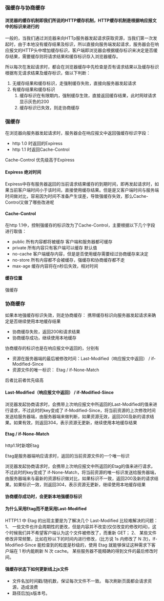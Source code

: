 <!--
 * @Author: guozhigq
 * @Date: 2021-11-19 20:07:14
 * @LastEditTime: 2021-11-20 11:55:18
 * @LastEditors: Please set LastEditors
 * @Description: 打开koroFileHeader查看配置 进行设置: https://github.com/OBKoro1/koro1FileHeader/wiki/%E9%85%8D%E7%BD%AE
 * @FilePath: /JsProject/问答/强缓存、协商缓存.md
-->

### 强缓存与协商缓存

#### 浏览器的缓存机制即我们所说的HTTP缓存机制，HTTP缓存机制是根据响应报文中的标识来进行的

一般的，当我们通过浏览器来向HTTp服务器发起请求获取资源，当我们第一次发起时，由于本地没有缓存结果及标识，所以直接向服务端发起请求，服务器会在响应报文的HTTP头中增加缓存标识，客户端即浏览器会根据缓存标识来决定是否缓存结果，需要缓存则将请求结果和缓存标识存入浏览器缓存。

所以每次在发起请求时，都会在浏览器缓存中先检查是否有请求结果以及缓存标识
根据有无请求结果及缓存标识，做以下判断：
1. 无缓存结果和缓存标识，走强制缓存失败，直接向服务器发起请求
2. 有缓存结果和缓存标识
   1. 缓存标识在有限期内，强制缓存生效，直接返回缓存结果，此时网球请求显示灰色的200
   2. 缓存标识已失效，则走协商缓存

### 强缓存

在浏览器向服务器发起请求时，服务器会在响应报文中返回强缓存标识字段：
+ http 1.0 时返回的Expiress
+ http 1.1 时返回Cache-Control

Cache-Control 优先级高于Expiress

#### Expiress 绝对时间

Expiress中存有服务器返回的当前请求结果缓存的到期时间，即再发起请求时，如果当前客户端时间小于该时间，直接使用缓存结果。但是是又客户端时间与服务端时间做对比，容易因为时间不准备产生误差，导致强缓存失效，那么Cache-Control又做了哪些改进呢

#### Cache-Control

在http 1.1中，控制强缓存的标识改为了Cache-Control，主要根据以下几个字段进行取值：
+ public 所有内容都将被缓存 客户端和服务器都可缓存
+ private 所有内容只有客户端可以缓存 默认值
+ no-cache 客户端缓存内容，但是是否使用缓存需要经过协商缓存来决定
+ no-store 所有内容都不会被缓存，强缓存和协商缓存都不走
+ max-age 缓存内容将在n秒后失效，相对时间

#### 缓存位置

强缓存


### 协商缓存

如果本地强缓存标识失效，则走协商缓存：
携带缓存标识向服务器发起请求来确定是否继续使用本地缓存结果
+ 协商缓存失败，返回200和请求结果
+ 协商缓存成功，继续使用本地缓存
  
协商缓存的标识也是在响应报文中返回的，分别有

+ 资源在服务器端的最后被修改时间：Last-Modified（响应报文中返回）  /  if-Modified-Since
+ 资源文件的唯一标识： Etag  /  if-None-Match

后者比前者优先级高

####  Last-Modified（响应报文中返回）  /  if-Modified-Since

浏览器发起协商请求时，会携带上次响应报文中所返回的Last-Modified的值来进行请求，不过此时的key变成了 if-Modified-Since，将当前资源的上次修改时间发送给服务器端，由服务器端来做判断，如果资源无效，返回200及新的请求结果。如果有效，则返回304，表示资源无更新，继续使用本地缓存结果

#### Etag  /  if-None-Match
http1.1时新增Etag

Etag是服务器端响应请求时，返回的当前资源文件的一个唯一标识

浏览器发起协商请求时，会携带上次响应报文中所返回的Etag的值来进行请求，不过此时的key变成了 if-None-Match，将当前资源的唯一标识发送给服务器端，由服务器端来与最新的资源标识做对比，如果标识不一致，返回200及新的请求结果。如果标识一效，则返回304，表示资源无更新，继续使用本地缓存结果

#### 协商缓存成功时，会更新本地强缓存标识

#### 为什么采用Etag而不是采用Last-Modified

HTTP1.1 中 Etag 的出现主要是为了解决几个 Last-Modified 比较难解决的问题： 1、 一些文件也许会周期性的更改，但是内容并不改变(仅仅改变的修改时间)，这个时候我们并不希望客户端认为这个文件被修改了，而重新 GET； 2、 某些文件修改非常频繁，比如在秒以下的时间内进行修改，(比方说 1s 内修改了 N 次)，If-Modified-Since 能检查到的粒度是秒级的，使用 Etag 就能够保证这种需求下客户端在 1 秒内能刷新 N 次 cache。 某些服务器不能精确的得到文件的最后修改时间。




#### 强缓存状态下如何更新线上js文件

+ 文件名加时间戳/随机数，保证每次文件不一致。 每次刷新页面都会请求资源，造成浪费
+ 路径后加js版本号。
  